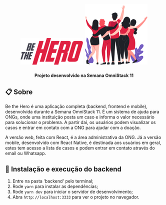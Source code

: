 <h1 align="center">
    <img alt="Logo Be the Hero" src=".github/logo.png" width="200px" />
    <img alt="Heroes" src=".github/heroes.png" width="200px" />
</h1>
<h4 align="center">
   Projeto desenvolvido na Semana OmniStack 11
</h4>

## 📋 Sobre

Be the Hero é uma aplicação completa (backend, frontend e mobile), desenvolvida durante a Semana OmniStack 11. É um sistema de ajuda para ONGs, onde uma instituição posta um caso e informa o valor necessário para solucionar o problema. A partir daí, os usuários podem visualizar os casos e entrar em contato com a ONG para ajudar com a doação.

A versão web, feita com React, é a área administrativa da ONG. Já a versão mobile, desenvolvido com React Native, é destinada aos usuários em geral, estes tem acesso a lista de casos e podem entrar em contato através do email ou Whatsapp.

## 🚀 Instalação e execução do backend

1. Entre na pasta 'backend' pelo terminal;
2. Rode `yarn` para instalar as dependências;
3. Rode `yarn dev` para iniciar o servidor de desenvolvimento;
4. Abra `http://localhost:3333` para ver o projeto no navegador.
